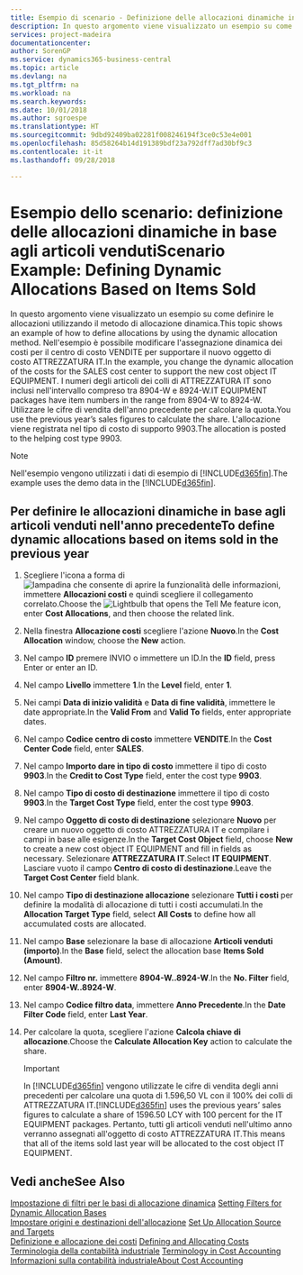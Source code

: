 ```yaml
---
title: Esempio di scenario - Definizione delle allocazioni dinamiche in base agli articoli venduti | Documenti Microsoft
description: In questo argomento viene visualizzato un esempio su come definire le allocazioni utilizzando il metodo di allocazione dinamica.
services: project-madeira
documentationcenter: 
author: SorenGP
ms.service: dynamics365-business-central
ms.topic: article
ms.devlang: na
ms.tgt_pltfrm: na
ms.workload: na
ms.search.keywords: 
ms.date: 10/01/2018
ms.author: sgroespe
ms.translationtype: HT
ms.sourcegitcommit: 9dbd92409ba02281f008246194f3ce0c53e4e001
ms.openlocfilehash: 85d58264b14d191389bdf23a792dff7ad30bf9c3
ms.contentlocale: it-it
ms.lasthandoff: 09/28/2018

---
```

# <a name="scenario-example-defining-dynamic-allocations-based-on-items-sold"></a><span data-ttu-id="75ffc-103">Esempio dello scenario: definizione delle allocazioni dinamiche in base agli articoli venduti</span><span class="sxs-lookup"><span data-stu-id="75ffc-103">Scenario Example: Defining Dynamic Allocations Based on Items Sold</span></span>
<span data-ttu-id="75ffc-104">In questo argomento viene visualizzato un esempio su come definire le allocazioni utilizzando il metodo di allocazione dinamica.</span><span class="sxs-lookup"><span data-stu-id="75ffc-104">This topic shows an example of how to define allocations by using the dynamic allocation method.</span></span> <span data-ttu-id="75ffc-105">Nell'esempio è possibile modificare l'assegnazione dinamica dei costi per il centro di costo VENDITE per supportare il nuovo oggetto di costo ATTREZZATURA IT.</span><span class="sxs-lookup"><span data-stu-id="75ffc-105">In the example, you change the dynamic allocation of the costs for the SALES cost center to support the new cost object IT EQUIPMENT.</span></span> <span data-ttu-id="75ffc-106">I numeri degli articoli dei colli di ATTREZZATURA IT sono inclusi nell'intervallo compreso tra 8904-W e 8924-W.</span><span class="sxs-lookup"><span data-stu-id="75ffc-106">IT EQUIPMENT packages have item numbers in the range from 8904-W to 8924-W.</span></span> <span data-ttu-id="75ffc-107">Utilizzare le cifre di vendita dell'anno precedente per calcolare la quota.</span><span class="sxs-lookup"><span data-stu-id="75ffc-107">You use the previous year’s sales figures to calculate the share.</span></span> <span data-ttu-id="75ffc-108">L'allocazione viene registrata nel tipo di costo di supporto 9903.</span><span class="sxs-lookup"><span data-stu-id="75ffc-108">The allocation is posted to the helping cost type 9903.</span></span>  

> [!NOTE]  
>  <span data-ttu-id="75ffc-109">Nell'esempio vengono utilizzati i dati di esempio di [!INCLUDE[d365fin](includes/d365fin_md.md)].</span><span class="sxs-lookup"><span data-stu-id="75ffc-109">The example uses the demo data in the [!INCLUDE[d365fin](includes/d365fin_md.md)].</span></span>  

## <a name="to-define-dynamic-allocations-based-on-items-sold-in-the-previous-year"></a><span data-ttu-id="75ffc-110">Per definire le allocazioni dinamiche in base agli articoli venduti nell'anno precedente</span><span class="sxs-lookup"><span data-stu-id="75ffc-110">To define dynamic allocations based on items sold in the previous year</span></span>  

1.  <span data-ttu-id="75ffc-111">Scegliere l'icona a forma di ![lampadina che consente di aprire la funzionalità delle informazioni](media/ui-search/search_small.png "Informazioni sull'operazione che si desidera eseguire"), immettere **Allocazioni costi** e quindi scegliere il collegamento correlato.</span><span class="sxs-lookup"><span data-stu-id="75ffc-111">Choose the ![Lightbulb that opens the Tell Me feature](media/ui-search/search_small.png "Tell me what you want to do") icon, enter **Cost Allocations**, and then choose the related link.</span></span>  
2.  <span data-ttu-id="75ffc-112">Nella finestra **Allocazione costi** scegliere l'azione **Nuovo**.</span><span class="sxs-lookup"><span data-stu-id="75ffc-112">In the **Cost Allocation** window, choose the **New** action.</span></span>  
3.  <span data-ttu-id="75ffc-113">Nel campo **ID** premere INVIO o immettere un ID.</span><span class="sxs-lookup"><span data-stu-id="75ffc-113">In the **ID** field, press Enter or enter an ID.</span></span>  
4.  <span data-ttu-id="75ffc-114">Nel campo **Livello** immettere **1**.</span><span class="sxs-lookup"><span data-stu-id="75ffc-114">In the **Level** field, enter **1**.</span></span>  
5.  <span data-ttu-id="75ffc-115">Nei campi **Data di inizio validità** e **Data di fine validità**, immettere le date appropriate.</span><span class="sxs-lookup"><span data-stu-id="75ffc-115">In the **Valid From** and **Valid To** fields, enter appropriate dates.</span></span>  
6.  <span data-ttu-id="75ffc-116">Nel campo **Codice centro di costo** immettere **VENDITE**.</span><span class="sxs-lookup"><span data-stu-id="75ffc-116">In the **Cost Center Code** field, enter **SALES**.</span></span>  
7.  <span data-ttu-id="75ffc-117">Nel campo **Importo dare in tipo di costo** immettere il tipo di costo **9903**.</span><span class="sxs-lookup"><span data-stu-id="75ffc-117">In the **Credit to Cost Type** field, enter the cost type **9903**.</span></span>  
8.  <span data-ttu-id="75ffc-118">Nel campo **Tipo di costo di destinazione** immettere il tipo di costo **9903**.</span><span class="sxs-lookup"><span data-stu-id="75ffc-118">In the **Target Cost Type** field, enter the cost type **9903**.</span></span>  
9. <span data-ttu-id="75ffc-119">Nel campo **Oggetto di costo di destinazione** selezionare **Nuovo** per creare un nuovo oggetto di costo ATTREZZATURA IT e compilare i campi in base alle esigenze.</span><span class="sxs-lookup"><span data-stu-id="75ffc-119">In the **Target Cost Object** field, choose **New** to create a new cost object IT EQUIPMENT and fill in fields as necessary.</span></span> <span data-ttu-id="75ffc-120">Selezionare **ATTREZZATURA IT**.</span><span class="sxs-lookup"><span data-stu-id="75ffc-120">Select **IT EQUIPMENT**.</span></span> <span data-ttu-id="75ffc-121">Lasciare vuoto il campo **Centro di costo di destinazione**.</span><span class="sxs-lookup"><span data-stu-id="75ffc-121">Leave the **Target Cost Center** field blank.</span></span>  
10. <span data-ttu-id="75ffc-122">Nel campo **Tipo di destinazione allocazione** selezionare **Tutti i costi** per definire la modalità di allocazione di tutti i costi accumulati.</span><span class="sxs-lookup"><span data-stu-id="75ffc-122">In the **Allocation Target Type** field, select **All Costs** to define how all accumulated costs are allocated.</span></span>  
11. <span data-ttu-id="75ffc-123">Nel campo **Base** selezionare la base di allocazione **Articoli venduti (importo)**.</span><span class="sxs-lookup"><span data-stu-id="75ffc-123">In the **Base** field, select the allocation base **Items Sold (Amount)**.</span></span>  
12. <span data-ttu-id="75ffc-124">Nel campo **Filtro nr.** immettere **8904-W..8924-W**.</span><span class="sxs-lookup"><span data-stu-id="75ffc-124">In the **No. Filter** field, enter **8904-W..8924-W**.</span></span>  
13. <span data-ttu-id="75ffc-125">Nel campo **Codice filtro data**, immettere **Anno Precedente**.</span><span class="sxs-lookup"><span data-stu-id="75ffc-125">In the **Date Filter Code** field, enter **Last Year**.</span></span>  
14. <span data-ttu-id="75ffc-126">Per calcolare la quota, scegliere l'azione **Calcola chiave di allocazione**.</span><span class="sxs-lookup"><span data-stu-id="75ffc-126">Choose the **Calculate Allocation Key** action to calculate the share.</span></span>  

    > [!IMPORTANT]  
    >  <span data-ttu-id="75ffc-127">In [!INCLUDE[d365fin](includes/d365fin_md.md)] vengono utilizzate le cifre di vendita degli anni precedenti per calcolare una quota di 1.596,50 VL con il 100% dei colli di ATTREZZATURA IT.</span><span class="sxs-lookup"><span data-stu-id="75ffc-127">[!INCLUDE[d365fin](includes/d365fin_md.md)] uses the previous years’ sales figures to calculate a share of 1596.50 LCY with 100 percent for the IT EQUIPMENT packages.</span></span> <span data-ttu-id="75ffc-128">Pertanto, tutti gli articoli venduti nell'ultimo anno verranno assegnati all'oggetto di costo ATTREZZATURA IT.</span><span class="sxs-lookup"><span data-stu-id="75ffc-128">This means that all of the items sold last year will be allocated to the cost object IT EQUIPMENT.</span></span>  

## <a name="see-also"></a><span data-ttu-id="75ffc-129">Vedi anche</span><span class="sxs-lookup"><span data-stu-id="75ffc-129">See Also</span></span>  
 <span data-ttu-id="75ffc-130">[Impostazione di filtri per le basi di allocazione dinamica](finance-setting-filters-for-dynamic-allocation-bases.md) </span><span class="sxs-lookup"><span data-stu-id="75ffc-130">[Setting Filters for Dynamic Allocation Bases](finance-setting-filters-for-dynamic-allocation-bases.md) </span></span>  
 <span data-ttu-id="75ffc-131">[Impostare origini e destinazioni dell'allocazione](finance-how-to-set-up-allocation-source-and-targets.md) </span><span class="sxs-lookup"><span data-stu-id="75ffc-131">[Set Up Allocation Source and Targets](finance-how-to-set-up-allocation-source-and-targets.md) </span></span>  
 <span data-ttu-id="75ffc-132">[Definizione e allocazione dei costi](finance-define-and-allocate-costs.md) </span><span class="sxs-lookup"><span data-stu-id="75ffc-132">[Defining and Allocating Costs](finance-define-and-allocate-costs.md) </span></span>  
 <span data-ttu-id="75ffc-133">[Terminologia della contabilità industriale](finance-terminology-in-cost-accounting.md) </span><span class="sxs-lookup"><span data-stu-id="75ffc-133">[Terminology in Cost Accounting](finance-terminology-in-cost-accounting.md) </span></span>  
 [<span data-ttu-id="75ffc-134">Informazioni sulla contabilità industriale</span><span class="sxs-lookup"><span data-stu-id="75ffc-134">About Cost Accounting</span></span>](finance-about-cost-accounting.md)

